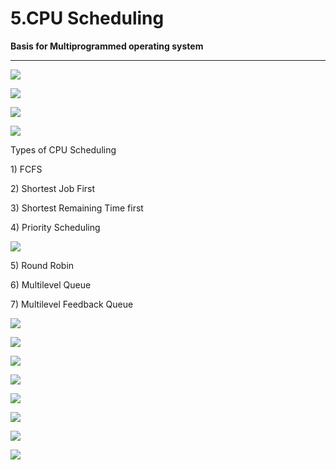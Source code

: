 # 5.CPU Scheduling

**Basis for Multiprogrammed operating system**

 ****

![](../.gitbook/assets/image%20%28160%29.png)

![](../.gitbook/assets/image%20%286%29.png)

![](../.gitbook/assets/image%20%2883%29.png)

![](../.gitbook/assets/image%20%2814%29.png)

Types of CPU Scheduling

1\) FCFS

2\) Shortest Job First

3\) Shortest Remaining Time first

4\) Priority Scheduling

![](../.gitbook/assets/image%20%2815%29.png)

5\) Round Robin

6\) Multilevel Queue

7\) Multilevel Feedback Queue

![](../.gitbook/assets/image%20%2888%29.png)

![](../.gitbook/assets/image%20%2836%29.png)

![](../.gitbook/assets/image%20%2860%29.png)

![](../.gitbook/assets/image%20%2859%29.png)

![](../.gitbook/assets/image%20%2864%29.png)

![](../.gitbook/assets/image%20%283%29.png)

![](../.gitbook/assets/image%20%2841%29.png)

![](../.gitbook/assets/image%20%2816%29.png)

